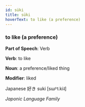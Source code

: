 ```yaml
---
id: süki
title: süki
hoverText: to like (a preference)
---
```


### to like (a preference)

**Part of Speech**: Verb

**Verb**: to like

**Noun**: a preference/liked thing

**Modifier**: liked

Japanese 好き suki [sɯᵝ˦.ki˨]

*Japonic Language Family*
